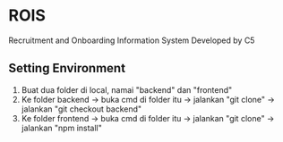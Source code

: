 # ROIS
Recruitment and Onboarding Information System
Developed by C5
## Setting Environment
1. Buat dua folder di local, namai "backend" dan "frontend"
2. Ke folder backend -> buka cmd di folder itu -> jalankan "git clone" -> jalankan "git checkout backend"
3. Ke folder frontend -> buka cmd di folder itu -> jalankan "git clone" -> jalankan "npm install"
